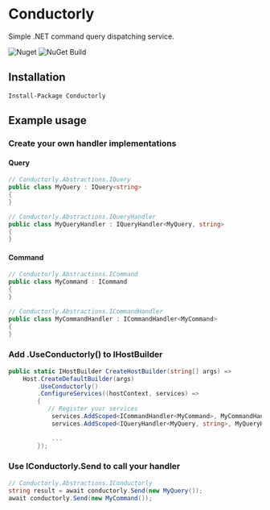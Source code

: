 # Conductorly
Simple .NET command query dispatching service.

![Nuget](https://img.shields.io/nuget/v/Conductorly)
![NuGet Build](https://github.com/jasongza/Conductorly/workflows/NuGet%20Build/badge.svg)

## Installation
```
Install-Package Conductorly
```

## Example usage

### Create your own handler implementations

#### Query
```csharp
// Conductorly.Abstractions.IQuery
public class MyQuery : IQuery<string>
{
}

// Conductorly.Abstractions.IQueryHandler
public class MyQueryHandler : IQueryHandler<MyQuery, string>
{
}
```

#### Command
```csharp
// Conductorly.Abstractions.ICommand
public class MyCommand : ICommand
{
}

// Conductorly.Abstractions.ICommandHandler
public class MyCommandHandler : ICommandHandler<MyCommand>
{
}
```

### Add .UseConductorly() to IHostBuilder
```csharp 
public static IHostBuilder CreateHostBuilder(string[] args) =>
    Host.CreateDefaultBuilder(args)
        .UseConductorly()
        .ConfigureServices((hostContext, services) =>
        {
           // Register your services
            services.AddScoped<ICommandHandler<MyCommand>, MyCommandHandler>();
            services.AddScoped<IQueryHandler<MyQuery, string>, MyQueryHandler>();

            ...
        });
```

### Use IConductorly.Send to call your handler
```csharp
// Conductorly.Abstractions.IConductorly
string result = await conductorly.Send(new MyQuery());
await conductorly.Send(new MyCommand());
```
